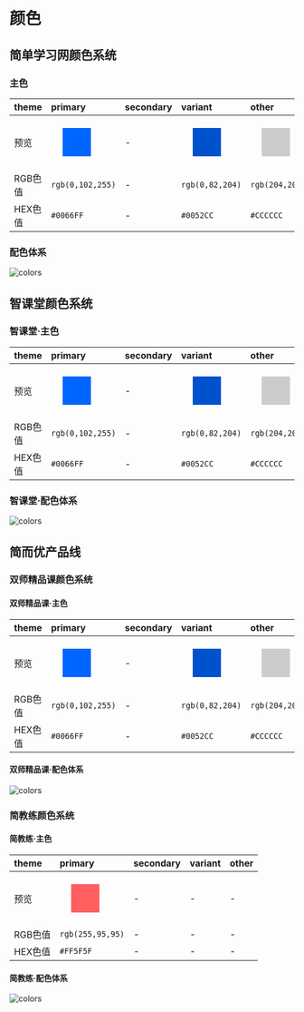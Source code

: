 # 颜色

## 简单学习网颜色系统

### 主色

|**theme**|primary|secondary|variant|other|
|:--| :-- | :-- | :-- | :-- |
|预览| <span style="margin:20px;padding:25px;background:#06f;float:left;"></span> | - | <span style="margin:20px;padding:25px;background:#0052CC;float:left;"></span> | <span style="margin:20px;padding:25px;background:#ccc;float:left;"></span> |
|RGB色值|`rgb(0,102,255)`|-|`rgb(0,82,204)`|`rgb(204,204,204)`|
|HEX色值|`#0066FF`|-|`#0052CC`|`#CCCCCC`|

### 配色体系

![colors](https://guidelines.cc/jd100-12cp.png)


## 智课堂颜色系统

### 智课堂·主色

|**theme**|primary|secondary|variant|other|
|:--| :-- | :-- | :-- | :-- |
|预览| <span style="margin:20px;padding:25px;background:#06f;float:left;"></span> | - | <span style="margin:20px;padding:25px;background:#0052CC;float:left;"></span> | <span style="margin:20px;padding:25px;background:#ccc;float:left;"></span> |
|RGB色值|`rgb(0,102,255)`|-|`rgb(0,82,204)`|`rgb(204,204,204)`|
|HEX色值|`#0066FF`|-|`#0052CC`|`#CCCCCC`|

### 智课堂·配色体系

![colors](https://guidelines.cc/jd100-12cp.png)

## 简而优产品线

### 双师精品课颜色系统

#### 双师精品课·主色

|**theme**|primary|secondary|variant|other|
|:--| :-- | :-- | :-- | :-- |
|预览| <span style="margin:20px;padding:25px;background:#06f;float:left;"></span> | - | <span style="margin:20px;padding:25px;background:#0052CC;float:left;"></span> | <span style="margin:20px;padding:25px;background:#ccc;float:left;"></span> |
|RGB色值|`rgb(0,102,255)`|-|`rgb(0,82,204)`|`rgb(204,204,204)`|
|HEX色值|`#0066FF`|-|`#0052CC`|`#CCCCCC`|

#### 双师精品课·配色体系

![colors](https://guidelines.cc/jd100-12cp.png)

### 简教练颜色系统

#### 简教练·主色

|**theme**|primary|secondary|variant|other|
|:--| :-- | :-- | :-- | :-- |
|预览| <span style="margin:20px;padding:25px;background:#ff5f5f;float:left;"></span> | - | - | - |
|RGB色值|`rgb(255,95,95)`|-|-|-|
|HEX色值|`#FF5F5F`|-|-|-|

#### 简教练·配色体系

![colors](https://guidelines.cc/jd100-12cp.png)